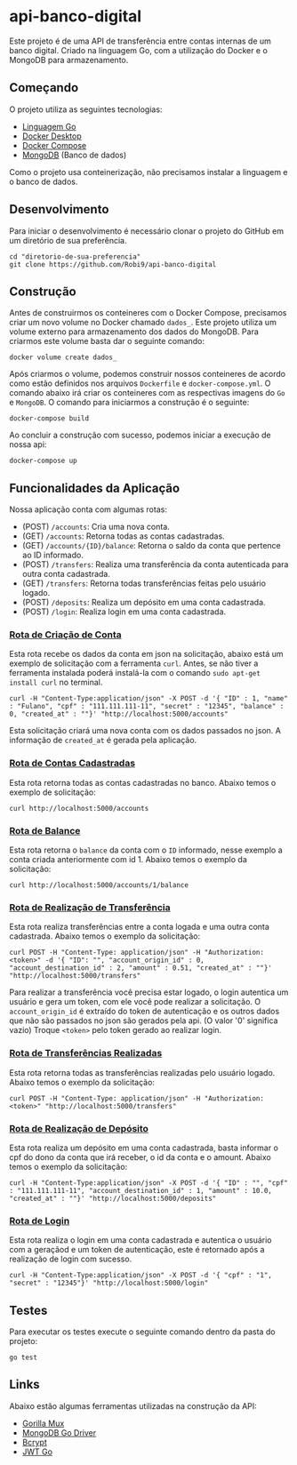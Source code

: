 # api-banco-digital
Este projeto é de uma API de transferência entre contas internas de um banco digital. Criado na linguagem Go, com a utilização do Docker e o MongoDB para armazenamento.

## Começando
O projeto utiliza as seguintes tecnologias:
  * [Linguagem Go](https://golang.org/)
  * [Docker Desktop](https://docs.docker.com/engine/install/)
  * [Docker Compose](https://docs.docker.com/compose/install/)
  * [MongoDB](https://www.mongodb.com/try/download/community) (Banco de dados)

Como o projeto usa conteinerização, não precisamos instalar a linguagem e o banco de dados.

## Desenvolvimento
Para iniciar o desenvolvimento é necessário clonar o projeto do GitHub em um diretório de sua preferência.
```
cd "diretorio-de-sua-preferencia"
git clone https://github.com/Robi9/api-banco-digital   
```
## Construção
Antes de construirmos os conteineres com o Docker Compose, precisamos criar um novo volume no Docker chamado ``dados_``.
Este projeto utiliza um volume externo para armazenamento dos dados do MongoDB. Para criarmos este volume basta dar o seguinte comando:
```
docker volume create dados_   
```
Após criarmos o volume, podemos construir nossos conteineres de acordo como estão definidos nos arquivos ``Dockerfile`` e ``docker-compose.yml``. O comando abaixo irá criar
os conteineres com as respectivas imagens do ``Go`` e ``MongoDB``.
O comando para iniciarmos a construção é o seguinte:
```
docker-compose build   
```
Ao concluir a construção com sucesso, podemos iniciar a execução de nossa api:
```
docker-compose up  
```
## Funcionalidades da Aplicação
Nossa aplicação conta com algumas rotas:
* <a name="accpost"></a>(POST) ``/accounts``: Cria uma nova conta.
* <a name="accget"></a>(GET) ``/accounts``: Retorna todas as contas cadastradas.
* <a name="accbalance"></a>(GET) ``/accounts/{ID}/balance``: Retorna o saldo da conta que pertence ao ID informado.
* <a name="transfpost"></a>(POST) ``/transfers``: Realiza uma transferência da conta autenticada para outra conta cadastrada.
* <a name="transfget"></a>(GET) ``/transfers``: Retorna todas transferências feitas pelo usuário logado.
* <a name="deppost"></a>(POST) ``/deposits``: Realiza um depósito em uma conta cadastrada.
* <a name="login"></a>(POST) ``/login``: Realiza login em uma conta cadastrada.

### [Rota de Criação de Conta](#accpost)
Esta rota recebe os dados da conta em json na solicitação, abaixo está um exemplo de solicitação com a ferramenta ``curl``. Antes, se não tiver a ferramenta instalada
poderá instalá-la com o comando ``sudo apt-get install curl`` no terminal. 
```
curl -H "Content-Type:application/json" -X POST -d '{ "ID" : 1, "name" : "Fulano", "cpf" : "111.111.111-11", "secret" : "12345", "balance" : 0, "created_at" : ""}' "http://localhost:5000/accounts"
```
Esta solicitação criará uma nova conta com os dados passados no json.
A informação de ``created_at`` é gerada pela aplicação.

### [Rota de Contas Cadastradas](#accget)
Esta rota retorna todas as contas cadastradas no banco. Abaixo temos o exemplo de solicitação:
```
curl http://localhost:5000/accounts
```
### [Rota de Balance](#accbalance)
Esta rota retorna o ``balance`` da conta com o ``ID`` informado, nesse exemplo a conta criada anteriormente com id 1. Abaixo temos o exemplo da solicitação:
```
curl http://localhost:5000/accounts/1/balance
```
### [Rota de Realização de Transferência](#transfpost)
Esta rota realiza transferências entre a conta logada e uma outra conta cadastrada. Abaixo temos o exemplo da solicitação:
```
curl POST -H "Content-Type: application/json" -H "Authorization: <token>" -d '{ "ID": "", "account_origin_id" : 0, "account_destination_id" : 2, "amount" : 0.51, "created_at" : ""}' "http://localhost:5000/transfers"
```
Para realizar a transferência você precisa estar logado, o login autentica um usuário e gera um token, com ele você pode realizar a solicitação.
O ``account_origin_id`` é extraído do token de autenticação e os outros dados que não são passados no json são gerados pela api. (O valor '0' significa vazio)
Troque ``<token>`` pelo token gerado ao realizar login.

### [Rota de Transferências Realizadas](#transfget)
Esta rota retorna todas as transferências realizadas pelo usuário logado. Abaixo temos o exemplo da solicitação:
```
curl POST -H "Content-Type: application/json" -H "Authorization: <token>" "http://localhost:5000/transfers"
```
### [Rota de Realização de Depósito](#deppost)
Esta rota realiza um depósito em uma conta cadastrada, basta informar o cpf do dono da conta que irá receber, o id da conta e o amount. Abaixo temos o exemplo da solicitação:
```
curl -H "Content-Type:application/json" -X POST -d '{ "ID" : "", "cpf" : "111.111.111-11", "account_destination_id" : 1, "amount" : 10.0, "created_at" : ""}' "http://localhost:5000/deposits"
```
### [Rota de Login](#login)
Esta rota realiza o login em uma conta cadastrada e autentica o usuário com a geraçãod e um token de autenticação, este é retornado após a realização de login com sucesso.
```
curl -H "Content-Type:application/json" -X POST -d '{ "cpf" : "1", "secret" : "12345"}' "http://localhost:5000/login"
```
## Testes
Para executar os testes execute o seguinte comando dentro da pasta do projeto:
```
go test
```
## Links
Abaixo estão algumas ferramentas utilizadas na construção da API:
* [Gorilla Mux](https://github.com/gorilla/mux)
* [MongoDB Go Driver](https://docs.mongodb.com/drivers/go/)
* [Bcrypt](https://pkg.go.dev/golang.org/x/crypto/bcrypt)
* [JWT Go](github.com/dgrijalva/jwt-go)

